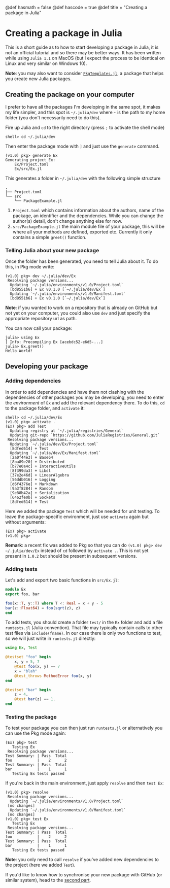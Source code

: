 @def hasmath = false
@def hascode = true
@def title = "Creating a package in Julia"

# Creating a package in Julia

This is a short guide as to how to start developing a package in Julia, it is not an official tutorial and so there may be better ways.
It has been written while using `Julia 1.1` on MacOS (but I expect the process to be identical on Linux and very similar on Windows 10).

**Note**: you may also want to consider [`PkgTemplates.jl`](https://github.com/invenia/PkgTemplates.jl), a package that helps you create new Julia packages.

## Creating the package on your computer

I prefer to have all the packages I'm developing in the same spot, it makes my life simpler, and this spot is `~/.julia/dev` where `~` is the path to my home folder (you don't necessarily need to do this).

Fire up Julia and `cd` to the right directory (press `;` to activate the shell mode)

```julia-repl
shell> cd ~/.julia/dev
```

Then enter the package mode with `]` and just use the `generate` command.

```julia-repl
(v1.0) pkg> generate Ex
Generating project Ex:
    Ex/Project.toml
    Ex/src/Ex.jl
```

This generates a folder in `~/.julia/dev` with the following simple structure

```
.
├── Project.toml
└── src
    └── PackageExample.jl
```

1. `Project.toml` which contains information about the authors, name of the package, an identifier and the dependencies. While you can change the author(s) detail, don't change anything else for now.
1. `src/PackageExample.jl` the main module file of your package, this will be where all your methods are defined, exported etc. Currently it only contains a simple `greet()` function.

### Telling Julia about your new package

Once the folder has been generated, you need to tell Julia about it.
To do this, in Pkg mode write:

```julia-repl
(v1.0) pkg> dev ~/.julia/dev/Ex
 Resolving package versions...
  Updating `~/.julia/environments/v1.0/Project.toml`
  [bd8551b6] + Ex v0.1.0 [`~/.julia/dev/Ex`]
  Updating `~/.julia/environments/v1.0/Manifest.toml`
  [bd8551b6] + Ex v0.1.0 [`~/.julia/dev/Ex`]
```

**Note**: if you wanted to work on a repository that is already on GitHub but not yet on your computer, you could also use `dev` and just specify the appropriate repository url as path.

You can now call your package:

```julia-repl
julia> using Ex
[ Info: Precompiling Ex [acebdc52-e6d5-...]
julia> Ex.greet()
Hello World!
```

## Developing your package

### Adding dependencies

In order to add dependencies and have them not clashing with the dependencies of other packages you may be developing, you need to enter the *environment* of `Ex` and add the relevant dependency there.
To do this, `cd` to the package folder, and `activate` it:

```julia-repl
shell> cd ~/.julia/dev/Ex
(v1.0) pkg> activate .
(Ex) pkg> add Test
  Updating registry at `~/.julia/registries/General`
  Updating git-repo `https://github.com/JuliaRegistries/General.git`
 Resolving package versions...
  Updating `~/.julia/dev/Ex/Project.toml`
  [8dfed614] + Test
  Updating `~/.julia/dev/Ex/Manifest.toml`
  [2a0f44e3] + Base64
  [8ba89e20] + Distributed
  [b77e0a4c] + InteractiveUtils
  [8f399da3] + Libdl
  [37e2e46d] + LinearAlgebra
  [56ddb016] + Logging
  [d6f4376e] + Markdown
  [9a3f8284] + Random
  [9e88b42a] + Serialization
  [6462fe0b] + Sockets
  [8dfed614] + Test
```

Here we added the package `Test` which will be needed for unit testing.
To leave the package-specific environment, just use `activate` again but without arguments:

```julia-repl
(Ex) pkg> activate
(v1.0) pkg>
```

**Remark**: a recent fix was added to Pkg so that you can do `(v1.0) pkg> dev ~/.julia/dev/Ex` instead of `cd` followed by `activate .`. This is not yet present in `1.0.2` but should be present in subsequent versions.

### Adding tests

Let's add and export two basic functions in `src/Ex.jl`:

```julia
module Ex
export foo, bar

foo(x::T, y::T) where T <: Real = x + y - 5
bar(z::Float64) = foo(sqrt(z), z)
end
```

To add tests, you should create a folder `test/` in the `Ex` folder and add a file `runtests.jl` (Julia convention).
That file may typically contain calls to other test files via `include(fname)`.
In our case there is only two functions to test, so we will just write in `runtests.jl` directly:

```julia
using Ex, Test

@testset "foo" begin
    x, y = 5, 7
    @test foo(x, y) == 7
    x = "blah"
    @test_throws MethodError foo(x, y)
end

@testset "bar" begin
    z = 4.
    @test bar(z) == 1.
end
```

### Testing the package

To test your package you can then just run `runtests.jl` or alternatively you can use the Pkg mode again:

```julia-repl
(Ex) pkg> test
   Testing Ex
 Resolving package versions...
Test Summary: | Pass  Total
foo           |    2      2
Test Summary: | Pass  Total
bar           |    1      1
   Testing Ex tests passed
```

If you're back in the main environment, just apply `resolve` and then `test Ex`:

```julia-repl
(v1.0) pkg> resolve
 Resolving package versions...
  Updating `~/.julia/environments/v1.0/Project.toml`
 [no changes]
  Updating `~/.julia/environments/v1.0/Manifest.toml`
 [no changes]
(v1.0) pkg> test Ex
   Testing Ex
 Resolving package versions...
Test Summary: | Pass  Total
foo           |    2      2
Test Summary: | Pass  Total
bar           |    1      1
   Testing Ex tests passed
```

**Note**: you only need to call `resolve` if you've added new dependencies to the project (here we added `Test`).

If you'd like to know how to synchronise your new package with GitHub (or similar system), head to the [second part](/pub/julia/dev-pkg2.html).
